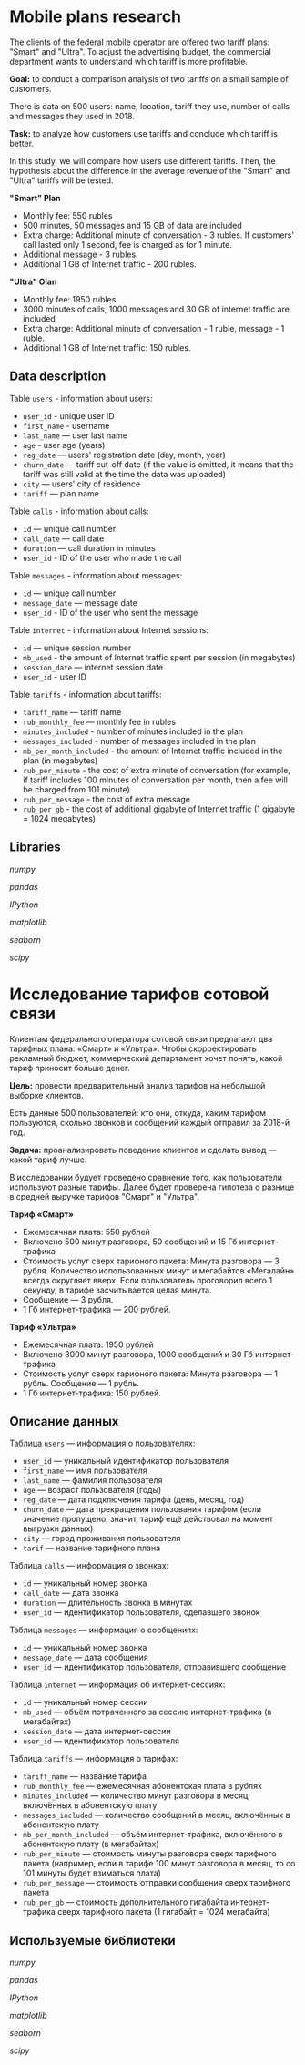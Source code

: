 # Mobile plans research

The clients of the federal mobile operator are offered two tariff plans: "Smart" and "Ultra". To adjust the advertising budget, the commercial department wants to understand which tariff is more profitable.

**Goal:** to conduct a comparison analysis of two tariffs on a small sample of customers.

There is data on 500 users: name, location, tariff they use, number of calls and messages they used in 2018.

**Task:** to analyze how customers use tariffs and conclude which tariff is better.

In this study, we will compare how users use different tariffs. Then, the hypothesis about the difference in the average revenue of the "Smart" and "Ultra" tariffs will be tested.

**"Smart" Plan**
* Monthly fee: 550 rubles
* 500 minutes, 50 messages and 15 GB of data are included
* Extra charge:
Additional minute of conversation - 3 rubles. If customers' call lasted only 1 second, fee is charged as for 1 minute.
* Additional message - 3 rubles.
* Additional 1 GB of Internet traffic - 200 rubles.

**"Ultra" Olan**
* Monthly fee: 1950 rubles
* 3000 minutes of calls, 1000 messages and 30 GB of internet traffic are included
* Extra charge: Additional minute of conversation - 1 ruble, message - 1 ruble.
* Additional 1 GB of Internet traffic: 150 rubles.

## Data description

Table `users` - information about users:
* `user_id` - unique user ID
* `first_name` - username
* `last_name` — user last name
* `age` - user age (years)
* `reg_date` — users' registration date (day, month, year)
* `churn_date` — tariff cut-off date (if the value is omitted, it means that the tariff was still valid at the time the data was uploaded)
* `city` — users' city of residence
* `tariff` — plan name

Table `calls` - information about calls:
* `id` — unique call number
* `call_date` — call date
* `duration` — call duration in minutes
* `user_id` - ID of the user who made the call

Table `messages` - information about messages:
* `id` — unique call number
* `message_date` — message date
* `user_id` - ID of the user who sent the message

Table `internet` - information about Internet sessions:
* `id` — unique session number
* `mb_used` - the amount of Internet traffic spent per session (in megabytes)
* `session_date` — internet session date
* `user_id` - user ID

Table `tariffs` - information about tariffs:
* `tariff_name` — tariff name
* `rub_monthly_fee` — monthly fee in rubles
* `minutes_included` - number of minutes included in the plan
* `messages_included` - number of messages included in the plan
* `mb_per_month_included` - the amount of Internet traffic included in the plan (in megabytes)
* `rub_per_minute` - the cost of extra minute of conversation (for example, if tariff includes 100 minutes of conversation per month, then a fee will be charged from 101 minute)
* `rub_per_message` - the cost of extra message
* `rub_per_gb` - the cost of additional gigabyte of Internet traffic (1 gigabyte = 1024 megabytes)

## Libraries

*numpy*

*pandas*

*IPython*

*matplotlib*

*seaborn*

*scipy*

# Исследование тарифов сотовой связи

Клиентам федерального оператора сотовой связи предлагают два тарифных плана: «Смарт» и «Ультра». Чтобы скорректировать рекламный бюджет, коммерческий департамент хочет понять, какой тариф приносит больше денег.

**Цель:** провести предварительный анализ тарифов на небольшой выборке клиентов. 

Есть данные 500 пользователей: кто они, откуда, каким тарифом пользуются, сколько звонков и сообщений каждый отправил за 2018-й год. 

**Задача:** проанализировать поведение клиентов и сделать вывод — какой тариф лучше.

В исследовании будует проведено сравнение того, как пользователи используют разные тарифы. Далее будет проверена гипотеза о разнице в средней выручке тарифов "Смарт" и "Ультра".

**Тариф «Смарт»**
* Ежемесячная плата: 550 рублей
* Включено 500 минут разговора, 50 сообщений и 15 Гб интернет-трафика
* Стоимость услуг сверх тарифного пакета:
Минута разговора — 3 рубля. Количество использованных минут и мегабайтов «Мегалайн» всегда округляет вверх. Если пользователь проговорил всего 1 секунду, в тарифе засчитывается целая минута.
* Сообщение — 3 рубля.
* 1 Гб интернет-трафика — 200 рублей.

**Тариф «Ультра»**
* Ежемесячная плата: 1950 рублей
* Включено 3000 минут разговора, 1000 сообщений и 30 Гб интернет-трафика
* Стоимость услуг сверх тарифного пакета: Минута разговора — 1 рубль. Сообщение — 1 рубль.
* 1 Гб интернет-трафика: 150 рублей.

## Описание данных

Таблица `users` — информация о пользователях:
* `user_id` — уникальный идентификатор пользователя
* `first_name` — имя пользователя
* `last_name` — фамилия пользователя
* `age` — возраст пользователя (годы)
* `reg_date` — дата подключения тарифа (день, месяц, год)
* `churn_date` — дата прекращения пользования тарифом (если значение пропущено, значит, тариф ещё действовал на момент выгрузки данных)
* `city` — город проживания пользователя
* `tarif` — название тарифного плана

Таблица `calls` — информация о звонках:
* `id` — уникальный номер звонка
* `call_date` — дата звонка
* `duration` — длительность звонка в минутах
* `user_id` — идентификатор пользователя, сделавшего звонок

Таблица `messages` — информация о сообщениях:
* `id` — уникальный номер звонка
* `message_date` — дата сообщения
* `user_id` — идентификатор пользователя, отправившего сообщение

Таблица `internet` — информация об интернет-сессиях:
* `id` — уникальный номер сессии
* `mb_used` — объём потраченного за сессию интернет-трафика (в мегабайтах)
* `session_date` — дата интернет-сессии
* `user_id` — идентификатор пользователя

Таблица `tariffs` — информация о тарифах:
* `tariff_name` — название тарифа
* `rub_monthly_fee` — ежемесячная абонентская плата в рублях
* `minutes_included` — количество минут разговора в месяц, включённых в абонентскую плату
* `messages_included` — количество сообщений в месяц, включённых в абонентскую плату
* `mb_per_month_included` — объём интернет-трафика, включённого в абонентскую плату (в мегабайтах)
* `rub_per_minute` — стоимость минуты разговора сверх тарифного пакета (например, если в тарифе 100 минут разговора в месяц, то со 101 минуты будет взиматься плата)
* `rub_per_message` — стоимость отправки сообщения сверх тарифного пакета
* `rub_per_gb` — стоимость дополнительного гигабайта интернет-трафика сверх тарифного пакета (1 гигабайт = 1024 мегабайта)

## Используемые библиотеки

*numpy*

*pandas*

*IPython*

*matplotlib*

*seaborn*

*scipy*